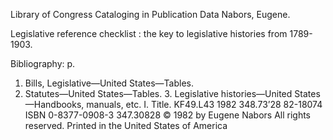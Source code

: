 Library of Congress Cataloging in Publication Data
Nabors, Eugene.

Legislative reference checklist : the key to
legislative histories from 1789-1903.

Bibliography: p.

1. Bills, Legislative—United States—Tables.
2. Statutes—United States—Tables. 3. Legislative
histories—United States—Handbooks, manuals, etc.
I. Title.
KF49.L43 1982 348.73’28 82-18074
ISBN 0-8377-0908-3 347.30828
© 1982 by Eugene Nabors
All rights reserved.
Printed in the United States of America

